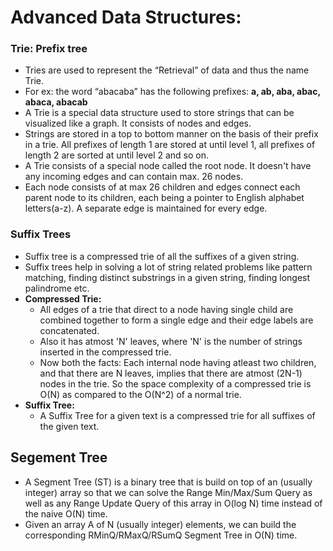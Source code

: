 # Advanced Data Structures:



### Trie: Prefix tree
- Tries are used to represent the “Retrieval” of data and thus the name Trie.
- For ex: the word “abacaba” has the following prefixes: **a, ab, aba, abac, abaca, abacab**    
- A Trie is a special data structure used to store strings that can be visualized like a graph. It consists of nodes and edges. 
- Strings are stored in a top to bottom manner on the basis of their prefix in a trie. All prefixes of length 1 are stored at until level 1, all prefixes of length 2 are sorted at until level 2 and so on.        
- A Trie consists of a special node called the root node. It doesn't have any incoming edges and can contain max. 26 nodes.    
- Each node consists of at max 26 children and edges connect each parent node to its children, each being a pointer to English alphabet letters(a-z). A separate edge is maintained for every edge.

### Suffix Trees
- Suffix tree is a compressed trie of all the suffixes of a given string.   
- Suffix trees help in solving a lot of string related problems like pattern matching, finding distinct substrings in a given string, finding longest palindrome etc.
- **Compressed Trie:**
    - All edges of a trie that direct to a node having single child are combined together to form a single edge and their edge labels are concatenated.  
    - Also it has atmost 'N' leaves, where 'N' is the number of strings inserted in the compressed trie.    
    - Now both the facts: Each internal node having atleast two children, and that there are N leaves, implies that there are atmost (2N-1) nodes in the trie. So the space complexity of a compressed trie is O(N) as compared to the O(N^2) of a normal trie. 
- **Suffix Tree:**      
    - A Suffix Tree for a given text is a compressed trie for all suffixes of the given text.   

## Segement Tree    
- A Segment Tree (ST) is a binary tree that is build on top of an (usually integer) array so that we can solve the Range Min/Max/Sum Query as well as any Range Update Query of this array in O(log N) time instead of the naive O(N) time. 
- Given an array A of N (usually integer) elements, we can build the corresponding RMinQ/RMaxQ/RSumQ Segment Tree in O(N) time.

